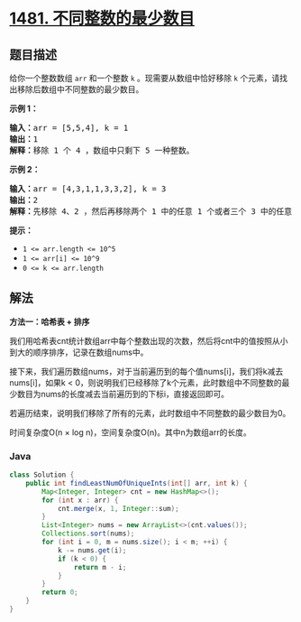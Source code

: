 # [1481. 不同整数的最少数目](https://leetcode.cn/problems/least-number-of-unique-integers-after-k-removals)

## 题目描述

<p>给你一个整数数组 <code>arr</code> 和一个整数 <code>k</code> 。现需要从数组中恰好移除 <code>k</code> 个元素，请找出移除后数组中不同整数的最少数目。</p>

<ol>
</ol>

<p><strong>示例 1：</strong></p>

<pre><strong>输入：</strong>arr = [5,5,4], k = 1
<strong>输出：</strong>1
<strong>解释：</strong>移除 1 个 4 ，数组中只剩下 5 一种整数。
</pre>

<p><strong>示例 2：</strong></p>

<pre><strong>输入：</strong>arr = [4,3,1,1,3,3,2], k = 3
<strong>输出：</strong>2
<strong>解释：</strong>先移除 4、2 ，然后再移除两个 1 中的任意 1 个或者三个 3 中的任意 1 个，最后剩下 1 和 3 两种整数。</pre>

<p><strong>提示：</strong></p>

<ul>
	<li><code>1 &lt;= arr.length&nbsp;&lt;= 10^5</code></li>
	<li><code>1 &lt;= arr[i] &lt;= 10^9</code></li>
	<li><code>0 &lt;= k&nbsp;&lt;= arr.length</code></li>
</ul>

## 解法

**方法一：哈希表 + 排序**

我们用哈希表cnt统计数组arr中每个整数出现的次数，然后将cnt中的值按照从小到大的顺序排序，记录在数组nums中。

接下来，我们遍历数组nums，对于当前遍历到的每个值nums[i]，我们将k减去nums[i]，如果k < 0，则说明我们已经移除了k个元素，此时数组中不同整数的最少数目为nums的长度减去当前遍历到的下标i，直接返回即可。

若遍历结束，说明我们移除了所有的元素，此时数组中不同整数的最少数目为0。

时间复杂度O(n × log n)，空间复杂度O(n)。其中n为数组arr的长度。

### **Java**

```java
class Solution {
    public int findLeastNumOfUniqueInts(int[] arr, int k) {
        Map<Integer, Integer> cnt = new HashMap<>();
        for (int x : arr) {
            cnt.merge(x, 1, Integer::sum);
        }
        List<Integer> nums = new ArrayList<>(cnt.values());
        Collections.sort(nums);
        for (int i = 0, m = nums.size(); i < m; ++i) {
            k -= nums.get(i);
            if (k < 0) {
                return m - i;
            }
        }
        return 0;
    }
}
```
